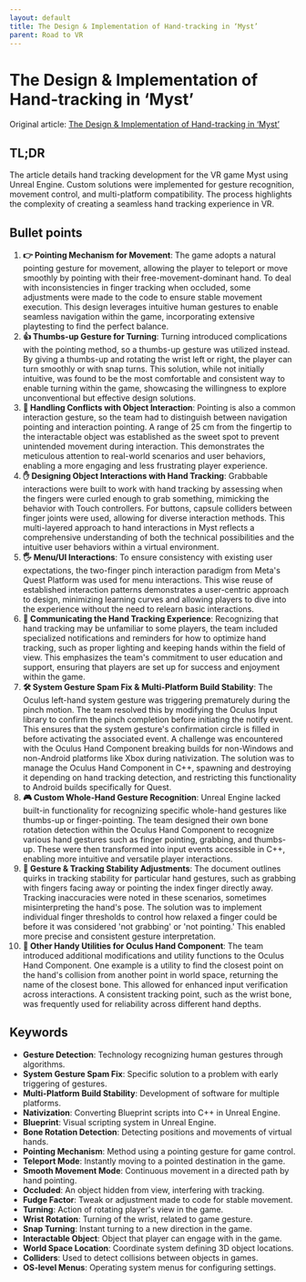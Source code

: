 ```yaml
---
layout: default
title: The Design & Implementation of Hand-tracking in ‘Myst’
parent: Road to VR
---
```


# The Design & Implementation of Hand-tracking in ‘Myst’
Original article: [The Design & Implementation of Hand-tracking in ‘Myst’](https://www.roadtovr.com/design-implementation-of-hand-tracking-in-myst-oculus-quest/)

## TL;DR
The article details hand tracking development for the VR game Myst using Unreal Engine. Custom solutions were implemented for gesture recognition, movement control, and multi-platform compatibility. The process highlights the complexity of creating a seamless hand tracking experience in VR.

## Bullet points
1. **👉 Pointing Mechanism for Movement**: The game adopts a natural pointing gesture for movement, allowing the player to teleport or move smoothly by pointing with their free-movement-dominant hand. To deal with inconsistencies in finger tracking when occluded, some adjustments were made to the code to ensure stable movement execution. This design leverages intuitive human gestures to enable seamless navigation within the game, incorporating extensive playtesting to find the perfect balance.
2. **👍 Thumbs-up Gesture for Turning**: Turning introduced complications with the pointing method, so a thumbs-up gesture was utilized instead. By giving a thumbs-up and rotating the wrist left or right, the player can turn smoothly or with snap turns. This solution, while not initially intuitive, was found to be the most comfortable and consistent way to enable turning within the game, showcasing the willingness to explore unconventional but effective design solutions.
3. **🚫 Handling Conflicts with Object Interaction**: Pointing is also a common interaction gesture, so the team had to distinguish between navigation pointing and interaction pointing. A range of 25 cm from the fingertip to the interactable object was established as the sweet spot to prevent unintended movement during interaction. This demonstrates the meticulous attention to real-world scenarios and user behaviors, enabling a more engaging and less frustrating player experience.
4. **✋ Designing Object Interactions with Hand Tracking**: Grabbable interactions were built to work with hand tracking by assessing when the fingers were curled enough to grab something, mimicking the behavior with Touch controllers. For buttons, capsule colliders between finger joints were used, allowing for diverse interaction methods. This multi-layered approach to hand interactions in Myst reflects a comprehensive understanding of both the technical possibilities and the intuitive user behaviors within a virtual environment.
5. **🖐️ Menu/UI Interactions**: To ensure consistency with existing user expectations, the two-finger pinch interaction paradigm from Meta's Quest Platform was used for menu interactions. This wise reuse of established interaction patterns demonstrates a user-centric approach to design, minimizing learning curves and allowing players to dive into the experience without the need to relearn basic interactions.
6. **📢 Communicating the Hand Tracking Experience**: Recognizing that hand tracking may be unfamiliar to some players, the team included specialized notifications and reminders for how to optimize hand tracking, such as proper lighting and keeping hands within the field of view. This emphasizes the team's commitment to user education and support, ensuring that players are set up for success and enjoyment within the game.
7. **🛠️ System Gesture Spam Fix & Multi-Platform Build Stability**: The Oculus left-hand system gesture was triggering prematurely during the pinch motion. The team resolved this by modifying the Oculus Input library to confirm the pinch completion before initiating the notify event. This ensures that the system gesture's confirmation circle is filled in before activating the associated event. A challenge was encountered with the Oculus Hand Component breaking builds for non-Windows and non-Android platforms like Xbox during nativization. The solution was to manage the Oculus Hand Component in C++, spawning and destroying it depending on hand tracking detection, and restricting this functionality to Android builds specifically for Quest.
8. **🎮 Custom Whole-Hand Gesture Recognition**: Unreal Engine lacked built-in functionality for recognizing specific whole-hand gestures like thumbs-up or finger-pointing. The team designed their own bone rotation detection within the Oculus Hand Component to recognize various hand gestures such as finger pointing, grabbing, and thumbs-up. These were then transformed into input events accessible in C++, enabling more intuitive and versatile player interactions.
9. **🤏 Gesture & Tracking Stability Adjustments**: The document outlines quirks in tracking stability for particular hand gestures, such as grabbing with fingers facing away or pointing the index finger directly away. Tracking inaccuracies were noted in these scenarios, sometimes misinterpreting the hand's pose. The solution was to implement individual finger thresholds to control how relaxed a finger could be before it was considered 'not grabbing' or 'not pointing.' This enabled more precise and consistent gesture interpretation.
10. **🧰 Other Handy Utilities for Oculus Hand Component**: The team introduced additional modifications and utility functions to the Oculus Hand Component. One example is a utility to find the closest point on the hand's collision from another point in world space, returning the name of the closest bone. This allowed for enhanced input verification across interactions. A consistent tracking point, such as the wrist bone, was frequently used for reliability across different hand depths.

## Keywords
- **Gesture Detection**: Technology recognizing human gestures through algorithms.
- **System Gesture Spam Fix**: Specific solution to a problem with early triggering of gestures.
- **Multi-Platform Build Stability**: Development of software for multiple platforms.
- **Nativization**: Converting Blueprint scripts into C++ in Unreal Engine.
- **Blueprint**: Visual scripting system in Unreal Engine.
- **Bone Rotation Detection**: Detecting positions and movements of virtual hands.
- **Pointing Mechanism**: Method using a pointing gesture for game control.
- **Teleport Mode**: Instantly moving to a pointed destination in the game.
- **Smooth Movement Mode**: Continuous movement in a directed path by hand pointing.
- **Occluded**: An object hidden from view, interfering with tracking.
- **Fudge Factor**: Tweak or adjustment made to code for stable movement.
- **Turning**: Action of rotating player's view in the game.
- **Wrist Rotation**: Turning of the wrist, related to game gesture.
- **Snap Turning**: Instant turning to a new direction in the game.
- **Interactable Object**: Object that player can engage with in the game.
- **World Space Location**: Coordinate system defining 3D object locations.
- **Colliders**: Used to detect collisions between objects in games.
- **OS-level Menus**: Operating system menus for configuring settings.

